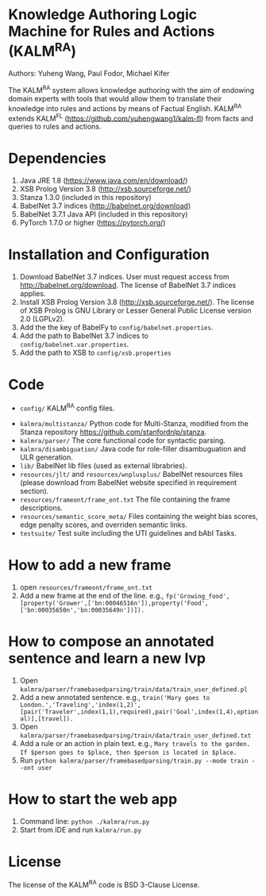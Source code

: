 # Knowledge Authoring Logic Machine for Rules and Actions (KALM<sup>RA</sup>)
Authors: Yuheng Wang, Paul Fodor, Michael Kifer

The KALM<sup>RA</sup> system allows knowledge authoring with the aim of endowing domain experts with tools that would allow them to translate their knowledge into rules and actions by means of Factual English. KALM<sup>RA</sup> extends KALM<sup>FL</sup> (https://github.com/yuhengwang1/kalm-fl) from facts and queries to rules and actions.

<!-- # Academic papers (high-level description of the system)
1. Knowledge Authoring with Factual English. Yuheng Wang, Giorgian Borca-Tasciuc, Nikhil Goel, Paul Fodor and Michael Kifer. International Conference on Logic Programming (ICLP) 2022.
https://github.com/yuhengwang1/kalm-fl/blob/main/KALMFL_ICLP2022.pdf -->

# Dependencies
1. Java JRE 1.8 (https://www.java.com/en/download/)
2. XSB Prolog Version 3.8 (http://xsb.sourceforge.net/)
3. Stanza 1.3.0 (included in this repository)
4. BabelNet 3.7 indices (http://babelnet.org/download)
5. BabelNet 3.7.1 Java API (included in this repository)
6. PyTorch 1.7.0 or higher (https://pytorch.org/)


# Installation and Configuration
1. Download BabelNet 3.7 indices. User must request access from http://babelnet.org/download. The license of BabelNet 3.7 indices applies.
2. Install XSB Prolog Version 3.8 (http://xsb.sourceforge.net/). The license of XSB Prolog is GNU Library or Lesser General Public License version 2.0 (LGPLv2).
3. Add the the key of BabelFy to `config/babelnet.properties`.
4. Add the path to BabelNet 3.7 indices to `config/babelnet.var.properties`.
5. Add the path to XSB to `config/xsb.properties`

# Code
* `config/` KALM<sup>RA</sup> config files.
<!-- * `kalmfl/` The KALM<sup>FL</sup> system web app. Run `kalmra/run.py` to start the application. -->
* `kalmra/multistanza/` Python code for Multi-Stanza, modified from the Stanza repository https://github.com/stanfordnlp/stanza.
* `kalmra/parser/` The core functional code for syntactic parsing.
* `kalmra/disambiguation/` Java code for role-filler disambuguation and ULR generation.
* `lib/` BabelNet lib files (used as external librabries).
* `resources/jlt/` and `resources/wnplusplus/` BabelNet resources files (please download from BabelNet website specified in requirement section).
* `resources/frameont/frame_ont.txt` The file containing the frame descriptions.
* `resources/semantic_score_meta/` Files containing the weight bias scores, edge penalty scores, and overriden semantic links.
* `testsuite/` Test suite including the UTI guidelines and bAbI Tasks.

# How to add a new frame
1. open `resources/frameont/frame_ont.txt`
2. Add a new frame at the end of the line. e.g., 
	`fp('Growing_food',[property('Grower',['bn:00046516n']),property('Food',['bn:00035650n','bn:00035649n'])]).` 

# How to compose an annotated sentence and learn a new lvp
1. Open `kalmra/parser/framebasedparsing/train/data/train_user_defined.pl`
2. Add a new annotated sentence. e.g., 
	`train('Mary goes to London.','Traveling','index(1,2)',[pair('Traveler',index(1,1),required),pair('Goal',index(1,4),optional)],[travel]).` 
3. Open `kalmra/parser/framebasedparsing/train/data/train_user_defined.txt`
4. Add a rule or an action in plain text. e.g.,
	`Mary travels to the garden.`
	`If $person goes to $place, then $person is located in $place.`
5. Run `python kalmra/parser/framebasedparsing/train.py --mode train --ont user`

# How to start the web app
1. Command line: `python ./kalmra/run.py`
2. Start from IDE and run `kalmra/run.py`

# License
The license of the KALM<sup>RA</sup> code is BSD 3-Clause License.

